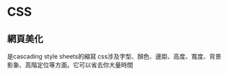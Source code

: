 # CSS
## 網頁美化
是cascading style sheets的縮寫
css涉及字型、顏色、邊距、高度、寬度、背景影象、高階定位等方面。它可以省去你大量時間
### <style>
  - p{
  text-align:center;
  color red: red;
  } 
  (置中,字體紅色)
### 改變字體顏色(單排)
 - <hr /color blue>
  ![image](https://user-images.githubusercontent.com/90757612/148243487-c088f2e3-3b6f-4e9e-98e0-04aae98212a5.png)

### 改字形
  <FONT face=楷體_GB2312 color =red>  字形/要改的字形 顏色/要改的顏色
    
![image](https://user-images.githubusercontent.com/90757612/148243433-e958254c-8bfb-4050-87f9-11a2392c74ad.png)


